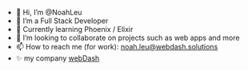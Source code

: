 - 👋 Hi, I’m @NoahLeu
- 👀 I’m a Full Stack Developer
- 🧪 Currently learning Phoenix / Elixir
- 💞️ I’m looking to collaborate on projects such as web apps and more
- 📫 How to reach me (for work): noah.leu@webdash.solutions
- ✨ my company [webDash](https://webdash.solutions)

<!---
NoahLeu/NoahLeu is a ✨ special ✨ repository because its `README.md` (this file) appears on your GitHub profile.
You can click the Preview link to take a look at your changes.
--->
